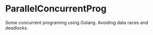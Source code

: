 # ParallelConcurrentProg


Some concurrent programing using Golang. Avoiding data races and deadlocks.

